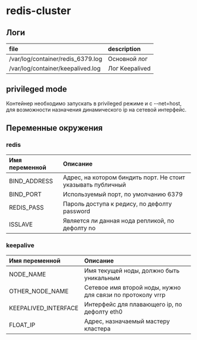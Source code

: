 # redis-cluster

## Логи
| file                              | description    |
|:----------------------------------|:---------------|
| /var/log/container/redis_6379.log | Основной лог   |
| /var/log/container/keepalived.log | Лог Keepalived |

## privileged mode

Контейнер необходимо запускать в privileged режиме и с --net=host, для возможности назначения динамического ip на сетевой интерфейс.

## Переменные окружения

### redis

| Имя переменной | Описание                                                     |
|:---------------|:-------------------------------------------------------------|
| BIND_ADDRESS   | Адрес, на котором биндить порт. Не стоит указывать публичный |
| BIND_PORT      | Используемый порт, по умолчанию 6379                         |
| REDIS_PASS     | Пароль доступа к редису, по дефолту password                 |
| ISSLAVE        | Является ли данная нода репликой, по дефолту no              |


### keepalive

| Имя переменной       | Описание                                                   |
|:---------------------|:-----------------------------------------------------------|
| NODE_NAME            | Имя текущей ноды, должно быть уникальным                   |
| OTHER_NODE_NAME      | Сетевое имя второй ноды, нужно для связи по протоколу vrrp |
| KEEPALIVED_INTERFACE | Интерфейс для плавающего ip, по дефолту eth0               |
| FLOAT_IP             | Адрес, назначаемый мастеру кластера                        |
